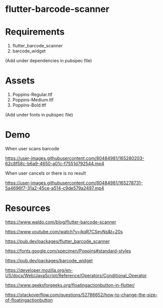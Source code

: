 # flutter-barcode-scanner
 
 
 # Requirements
1. flutter_barcode_scanner
2. barcode_widget

(Add under dependencies in pubspec file)

# Assets
1. Poppins-Regular.ttf
2. Poppins-Medium.ttf
3. Poppins-Bold.ttf

(Add under fonts in pubspec file)

# Demo

When user scans barcode

https://user-images.githubusercontent.com/80484981/165280203-62c8f58c-b6a9-4650-a01c-f7551d792544.mp4

When user cancels or there is no result

https://user-images.githubusercontent.com/80484981/165278731-5a4696f7-31a2-45ce-a514-c9de579a2497.mp4

# Resources
https://www.waldo.com/blog/flutter-barcode-scanner

https://www.youtube.com/watch?v=jkqR7CSeyNs&t=20s

https://pub.dev/packages/flutter_barcode_scanner

https://fonts.google.com/specimen/Poppins#standard-styles

https://pub.dev/packages/barcode_widget

https://developer.mozilla.org/en-US/docs/Web/JavaScript/Reference/Operators/Conditional_Operator

https://www.geeksforgeeks.org/floatingactionbutton-in-flutter/

https://stackoverflow.com/questions/52786652/how-to-change-the-size-of-floatingactionbutton
